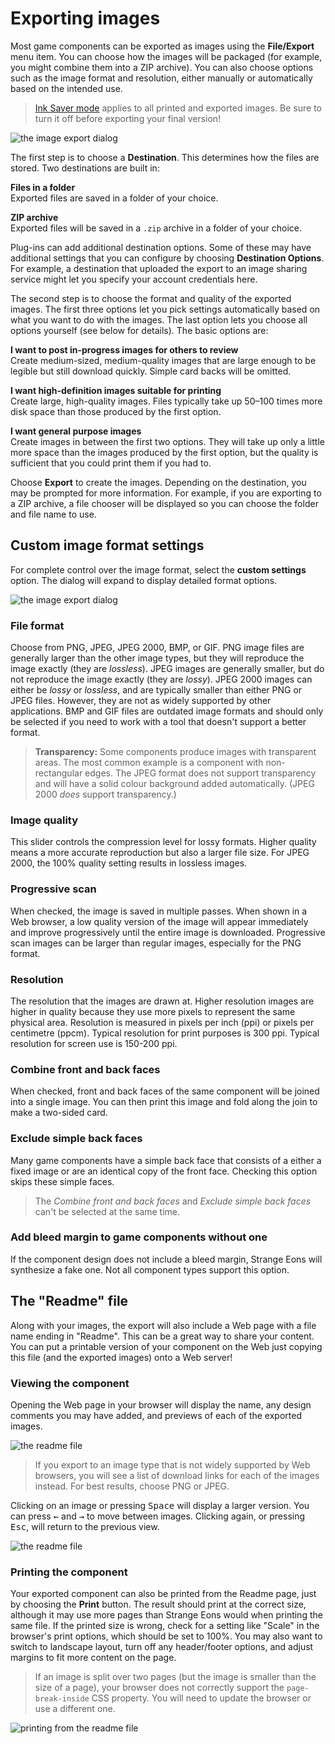 # Exporting images

Most game components can be exported as images using the **File/Export** menu item. You can choose how the images will be packaged (for example, you might combine them into a ZIP archive). You can also choose options such as the image format and resolution, either manually or automatically based on the intended use.

> [Ink Saver mode](um-gc-preview.md#ink-saver) applies to all printed and exported images. Be sure to turn it off before exporting your final version!

![the image export dialog](images/export.png)

The first step is to choose a **Destination**. This determines how the files are stored. Two destinations are built in:

**Files in a folder**  
Exported files are saved in a folder of your choice.

**ZIP archive**  
Exported files will be saved in a `.zip` archive in a folder of your choice.

Plug-ins can add additional destination options. Some of these may have additional settings that you can configure by choosing **Destination Options**. For example, a destination that uploaded the export to an image sharing service might let you specify your account credentials here.

The second step is to choose the format and quality of the exported images. The first three options let you pick settings automatically based on what you want to do with the images. The last option lets you choose all options yourself (see below for details). The basic options are:

**I want to post in-progress images for others to review**  
Create medium-sized, medium-quality images that are large enough to be legible but still download quickly. Simple card backs will be omitted.

**I want high-definition images suitable for printing**  
Create large, high-quality images. Files typically take up 50–100 times more disk space than those produced by the first option.

**I want general purpose images**  
Create images in between the first two options. They will take up only a little more space than the images produced by the first option, but the quality is sufficient that you could print them if you had to.

Choose **Export** to create the images. Depending on the destination, you may be prompted for more information. For example, if you are exporting to a ZIP archive, a file chooser will be displayed so you can choose the folder and file name to use.

## Custom image format settings

For complete control over the image format, select the **custom settings** option. The dialog will expand to display detailed format options.

![the image export dialog](images/export-custom.png)

### File format

Choose from PNG, JPEG, JPEG 2000, BMP, or GIF. PNG image files are generally larger than the other image types, but they will reproduce the image exactly (they are *lossless*). JPEG images are generally smaller, but do not reproduce the image exactly (they are *lossy*). JPEG 2000 images can either be *lossy* or *lossless*, and are typically smaller than either PNG or JPEG files. However, they are not as widely supported by other applications. BMP and GIF files are outdated image formats and should only be selected if you need to work with a tool that doesn't support a better format.

> **Transparency:** Some components produce images with transparent areas. The most common example is a component with non-rectangular edges. The JPEG format does not support transparency and will have a solid colour background added automatically. (JPEG 2000 *does* support transparency.) 

### Image quality

This slider controls the compression level for lossy formats. Higher quality means a more accurate reproduction but also a larger file size. For JPEG 2000, the 100% quality setting results in lossless images.

### Progressive scan

When checked, the image is saved in multiple passes. When shown in a Web browser, a low quality version of the image will appear immediately and improve progressively until the entire image is downloaded. Progressive scan images can be larger than regular images, especially for the PNG format.

### Resolution

The resolution that the images are drawn at. Higher resolution images are higher in quality because they use more pixels to represent the same physical area. Resolution is measured in pixels per inch (ppi) or pixels per centimetre (ppcm). Typical resolution for print purposes is 300 ppi. Typical resolution for screen use is 150-200 ppi.

### Combine front and back faces

When checked, front and back faces of the same component will be joined into a single image. You can then print this image and fold along the join to make a two-sided card.

### Exclude simple back faces

Many game components have a simple back face that consists of a either a fixed image or are an identical copy of the front face. Checking this option skips these simple faces.

> The *Combine front and back faces* and *Exclude simple back faces* can't be selected at the same time.

### Add bleed margin to game components without one

If the component design does not include a bleed margin, Strange Eons will synthesize a fake one. Not all component types support this option.

## The "Readme" file

Along with your images, the export will also include a Web page with a file name ending in "Readme". This can be a great way to share your content. You can put a printable version of your component on the Web just copying this file (and the exported images) onto a Web server!

### Viewing the component

Opening the Web page in your browser will display the name, any design comments you may have added, and previews of each of the exported images.

![the readme file](images/export-readme-1.png)

> If you export to an image type that is not widely supported by Web browsers, you will see a list of download links for each of the images instead. For best results, choose PNG or JPEG.

Clicking on an image or pressing <kbd>Space</kbd> will display a larger version. You can press <kbd>←</kbd> and <kbd>→</kbd> to move between images. Clicking again, or pressing <kbd>Esc</kbd>, will return to the previous view. 

![the readme file](images/export-readme-2.png)

### Printing the component

Your exported component can also be printed from the Readme page, just by choosing the **Print** button.  The result should print at the correct size, although it may use more pages than Strange Eons would when printing the same file. If the printed size is wrong, check for a setting like "Scale" in the browser's print options, which should be set to 100%. You may also want to switch to landscape layout, turn off any header/footer options, and adjust margins to fit more content on the page.

> If an image is split over two pages (but the image is smaller than the size of a page), your browser does not correctly support the `page-break-inside` CSS property. You will need to update the browser or use a different one.

![printing from the readme file](images/export-readme-3.png)
